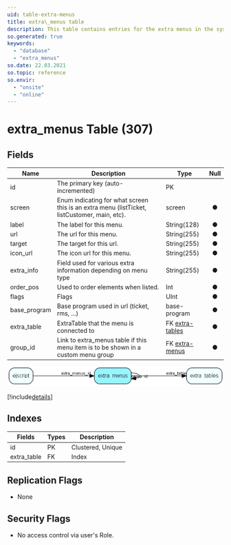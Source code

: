 ```yaml
---
uid: table-extra-menus
title: extra\_menus table
description: This table contains entries for the extra menus in the system.
so.generated: true
keywords:
  - "database"
  - "extra_menus"
so.date: 22.03.2021
so.topic: reference
so.envir:
  - "onsite"
  - "online"
---
```


# extra\_menus Table (307)

## Fields

| Name | Description | Type | Null |
|------|-------------|------|:----:|
|id|The primary key (auto-incremented)|PK| |
|screen|Enum indicating for what screen this is an extra menu (listTicket, listCustomer, main, etc).|screen|&#x25CF;|
|label|The label for this menu.|String(128)|&#x25CF;|
|url|The url for this menu.|String(255)|&#x25CF;|
|target|The target for this url.|String(255)|&#x25CF;|
|icon\_url|The icon url for this menu.|String(255)|&#x25CF;|
|extra\_info|Field used for various extra information depending on menu type|String(255)|&#x25CF;|
|order\_pos|Used to order elements when listed.|Int|&#x25CF;|
|flags|Flags|UInt|&#x25CF;|
|base\_program|Base program used in url (ticket, rms, ...)|base-program|&#x25CF;|
|extra\_table|ExtraTable that the menu is connected to|FK [extra-tables](extra-tables.md)|&#x25CF;|
|group\_id|Link to extra_menus table if this menu item is to be shown in a custom menu group|FK [extra-menus](extra-menus.md)|&#x25CF;|


![extra_menus table relationship diagram](./media/extra_menus.png)

[!include[details](./includes/extra-menus.md)]

## Indexes

| Fields | Types | Description |
|--------|-------|-------------|
|id |PK |Clustered, Unique |
|extra\_table |FK |Index |

## Replication Flags

* None

## Security Flags

* No access control via user's Role.

